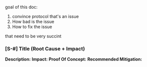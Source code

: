 goal of this doc:
1. convince protocol that's an issue
2. How bad is the issue
3. How to fix the issue

that need to be very succint

### [S-#] Title (Root Cause + Impact)

**Description:**
**Impact:**
**Proof Of Concept:**
**Recommended Mitigation:**